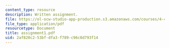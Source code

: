 ```yaml
---
content_type: resource
description: Written assignment.
file: https://ol-ocw-studio-app-production.s3.amazonaws.com/courses/4-406-ecologies-of-construction-spring-2007/2af820c253bfdfa3f789c96c0d793f14_assignment1.pdf
file_type: application/pdf
resourcetype: Document
title: assignment1.pdf
uid: 2af820c2-53bf-dfa3-f789-c96c0d793f14
---
```

